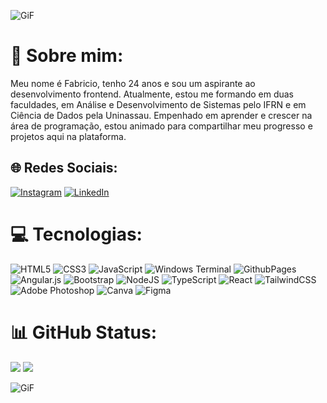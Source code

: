 ![GiF](https://miro.medium.com/v2/resize:fit:440/1*_pRsePRha-TYvmi4k2Yxvg.gif)
# 💫 Sobre mim:
Meu nome  é Fabricio, tenho 24 anos e sou um aspirante ao desenvolvimento frontend. Atualmente, estou me formando em duas faculdades, em Análise e Desenvolvimento de Sistemas pelo IFRN e em Ciência de Dados pela Uninassau.  Empenhado em aprender e crescer na área de programação, estou animado para compartilhar meu progresso e projetos aqui na plataforma.


## 🌐 Redes Sociais:
[![Instagram](https://img.shields.io/badge/Instagram-%23E4405F.svg?logo=Instagram&logoColor=white)](https://instagram.com/fabricio_ribeiro22) [![LinkedIn](https://img.shields.io/badge/LinkedIn-%230077B5.svg?logo=linkedin&logoColor=white)](www.linkedin.com/in/fabricio-da-silva-ribeiro-8b5a12206) 

# 💻 Tecnologias:
![HTML5](https://img.shields.io/badge/html5-%23E34F26.svg?style=for-the-badge&logo=html5&logoColor=white) ![CSS3](https://img.shields.io/badge/css3-%231572B6.svg?style=for-the-badge&logo=css3&logoColor=white) ![JavaScript](https://img.shields.io/badge/javascript-%23323330.svg?style=for-the-badge&logo=javascript&logoColor=%23F7DF1E) ![Windows Terminal](https://img.shields.io/badge/Windows%20Terminal-%234D4D4D.svg?style=for-the-badge&logo=windows-terminal&logoColor=white) ![GithubPages](https://img.shields.io/badge/github%20pages-121013?style=for-the-badge&logo=github&logoColor=white) ![Angular.js](https://img.shields.io/badge/angular.js-%23E23237.svg?style=for-the-badge&logo=angularjs&logoColor=white) ![Bootstrap](https://img.shields.io/badge/bootstrap-%238511FA.svg?style=for-the-badge&logo=bootstrap&logoColor=white) ![NodeJS](https://img.shields.io/badge/node.js-6DA55F?style=for-the-badge&logo=node.js&logoColor=white) ![TypeScript](https://img.shields.io/badge/typescript-%23007ACC.svg?style=for-the-badge&logo=typescript&logoColor=white) ![React](https://img.shields.io/badge/react-%2320232a.svg?style=for-the-badge&logo=react&logoColor=%2361DAFB) ![TailwindCSS](https://img.shields.io/badge/tailwindcss-%2338B2AC.svg?style=for-the-badge&logo=tailwind-css&logoColor=white) ![Adobe Photoshop](https://img.shields.io/badge/adobe%20photoshop-%2331A8FF.svg?style=for-the-badge&logo=adobe%20photoshop&logoColor=white) ![Canva](https://img.shields.io/badge/Canva-%2300C4CC.svg?style=for-the-badge&logo=Canva&logoColor=white) ![Figma](https://img.shields.io/badge/figma-%23F24E1E.svg?style=for-the-badge&logo=figma&logoColor=white)
# 📊 GitHub Status:
![](https://github-readme-stats.vercel.app/api?username=Fabricio1408&theme=blue-green&hide_border=false&include_all_commits=false&count_private=false)
![](https://github-readme-streak-stats.herokuapp.com/?user=Fabricio1408&theme=blue-green&hide_border=false)

![GiF]([https://miro.medium.com/v2/resize:fit:440/1*_pRsePRha-TYvmi4k2Yxvg.gif](https://i.pinimg.com/originals/c9/91/d2/c991d2874a3dbe2bd6d8837b1c209223.gif)https://i.pinimg.com/originals/c9/91/d2/c991d2874a3dbe2bd6d8837b1c209223.gif)



